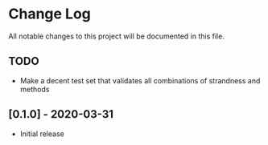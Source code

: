 # Change Log
All notable changes to this project will be documented in this file.

## TODO
 - Make a decent test set that validates all combinations of strandness and methods


## [0.1.0] - 2020-03-31
- Initial release

